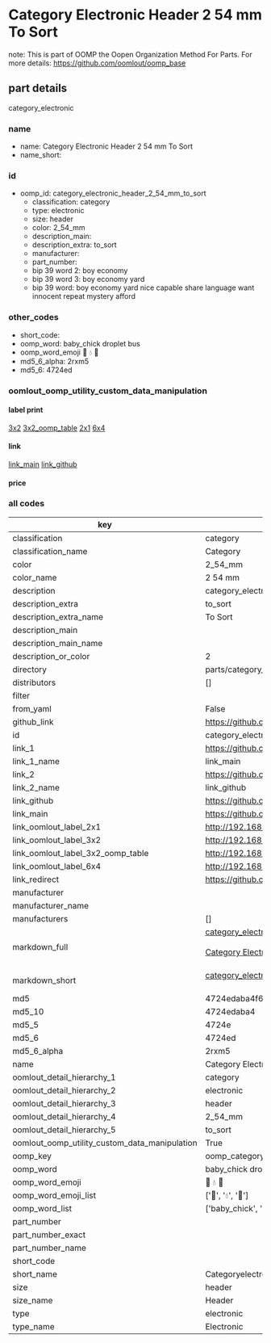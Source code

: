 # Category Electronic Header 2 54 mm To Sort  

note: This is part of OOMP the Oopen Organization Method For Parts. For more details: https://github.com/oomlout/oomp_base

##  part details
  



category_electronic



### name
* name: Category Electronic Header 2 54 mm To Sort
* name_short: 
### id
* oomp_id: category_electronic_header_2_54_mm_to_sort
  * classification: category
  * type: electronic
  * size: header
  * color: 2_54_mm
  * description_main: 
  * description_extra: to_sort
  * manufacturer: 
  * part_number: 
  * bip 39 word 2: boy economy
  * bip 39 word 3: boy economy yard
  * bip 39 word: boy economy yard nice capable share language want innocent repeat mystery afford

### other_codes
* short_code: 
* oomp_word: baby_chick droplet bus
* oomp_word_emoji :baby_chick: :droplet: :bus:
* md5_6_alpha: 2rxm5
* md5_6: 4724ed






### oomlout_oomp_utility_custom_data_manipulation
#### label print
[3x2](http://192.168.1.245:1112/?label=oomp%202rxm5)
[3x2_oomp_table](http://192.168.1.108:1112/?label=oomp%202rxm5)
[2x1](http://192.168.1.242:1112/?label=oomp%202rxm5)
[6x4](http://192.168.1.55:1112/?label=oomp%202rxm5)    

#### link

[link_main](https://github.com/oomlout/oomlout_oomp_version_1_messy/tree/main/parts/category_electronic_header_2_54_mm_to_sort) [link_github](https://github.com/oomlout/oomlout_oomp_version_1_messy/tree/main/parts/category_electronic_header_2_54_mm_to_sort)                             

#### price







### all codes 
| key | value |  
| --- | --- |  
| classification | category |  
| classification_name | Category |  
| color | 2_54_mm |  
| color_name | 2 54 mm |  
| description | category_electronic |  
| description_extra | to_sort |  
| description_extra_name | To Sort |  
| description_main |  |  
| description_main_name |  |  
| description_or_color | 2  |  
| directory | parts/category_electronic_header_2_54_mm_to_sort |  
| distributors | [] |  
| filter |  |  
| from_yaml | False |  
| github_link | https://github.com/oomlout/oomlout_oomp_part_src/tree/main/parts/category_electronic_header_2_54_mm_to_sort |  
| id | category_electronic_header_2_54_mm_to_sort |  
| link_1 | https://github.com/oomlout/oomlout_oomp_version_1_messy/tree/main/parts/category_electronic_header_2_54_mm_to_sort |  
| link_1_name | link_main |  
| link_2 | https://github.com/oomlout/oomlout_oomp_version_1_messy/tree/main/parts/category_electronic_header_2_54_mm_to_sort |  
| link_2_name | link_github |  
| link_github | https://github.com/oomlout/oomlout_oomp_version_1_messy/tree/main/parts/category_electronic_header_2_54_mm_to_sort |  
| link_main | https://github.com/oomlout/oomlout_oomp_version_1_messy/tree/main/parts/category_electronic_header_2_54_mm_to_sort |  
| link_oomlout_label_2x1 | http://192.168.1.242:1112/?label=oomp%202rxm5 |  
| link_oomlout_label_3x2 | http://192.168.1.245:1112/?label=oomp%202rxm5 |  
| link_oomlout_label_3x2_oomp_table | http://192.168.1.108:1112/?label=oomp%202rxm5 |  
| link_oomlout_label_6x4 | http://192.168.1.55:1112/?label=oomp%202rxm5 |  
| link_redirect | https://github.com/oomlout/oomlout_oomp_version_1_messy/tree/main/parts/category_electronic_header_2_54_mm_to_sort |  
| manufacturer |  |  
| manufacturer_name |  |  
| manufacturers | [] |  
| markdown_full | [category_electronic_header_2_54_mm_to_sort](none)<br>[](none)<br>[Category Electronic Header 2 54 Mm To Sort](none)<br><br> |  
| markdown_short | [category_electronic_header_2_54_mm_to_sort](none)<br><br> |  
| md5 | 4724edaba4f6ef9f1490f957fd9188d5 |  
| md5_10 | 4724edaba4 |  
| md5_5 | 4724e |  
| md5_6 | 4724ed |  
| md5_6_alpha | 2rxm5 |  
| name | Category Electronic Header 2 54 mm To Sort |  
| oomlout_detail_hierarchy_1 | category |  
| oomlout_detail_hierarchy_2 | electronic |  
| oomlout_detail_hierarchy_3 | header |  
| oomlout_detail_hierarchy_4 | 2_54_mm |  
| oomlout_detail_hierarchy_5 | to_sort |  
| oomlout_oomp_utility_custom_data_manipulation | True |  
| oomp_key | oomp_category_electronic_header_2_54_mm_to_sort |  
| oomp_word | baby_chick droplet bus |  
| oomp_word_emoji | :baby_chick: :droplet: :bus: |  
| oomp_word_emoji_list | [':baby_chick:', ':droplet:', ':bus:'] |  
| oomp_word_list | ['baby_chick', 'droplet', 'bus'] |  
| part_number |  |  
| part_number_exact |  |  
| part_number_name |  |  
| short_code |  |  
| short_name | Categoryelectronic |  
| size | header |  
| size_name | Header |  
| type | electronic |  
| type_name | Electronic |  
